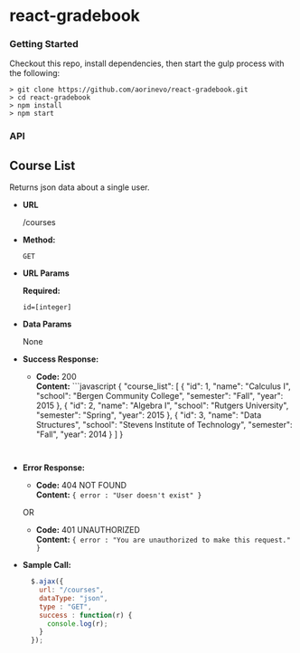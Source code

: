 # react-gradebook

### Getting Started

Checkout this repo, install dependencies, then start the gulp process with the following:

```
> git clone https://github.com/aorinevo/react-gradebook.git
> cd react-gradebook
> npm install
> npm start
```

### API

**Course List**
----
  Returns json data about a single user.

* **URL**

  /courses

* **Method:**

  `GET`
  
*  **URL Params**

   **Required:**
 
   `id=[integer]`

* **Data Params**

  None

* **Success Response:**

  * **Code:** 200 <br />
    **Content:** ```javascript
    {
      "course_list": [
        {
          "id": 1,
          "name": "Calculus I",
          "school": "Bergen Community College",
          "semester": "Fall",
          "year": 2015
        },
        {
          "id": 2,
          "name": "Algebra I",
          "school": "Rutgers University",
          "semester": "Spring",
          "year": 2015
        },
        {
          "id": 3,
          "name": "Data Structures",
          "school": "Stevens Institute of Technology",
          "semester": "Fall",
          "year": 2014
        }
      ]
    }
    ```
 
* **Error Response:**

  * **Code:** 404 NOT FOUND <br />
    **Content:** `{ error : "User doesn't exist" }`

  OR

  * **Code:** 401 UNAUTHORIZED <br />
    **Content:** `{ error : "You are unauthorized to make this request." }`

* **Sample Call:**

  ```javascript
    $.ajax({
      url: "/courses",
      dataType: "json",
      type : "GET",
      success : function(r) {
        console.log(r);
      }
    });
  ```
